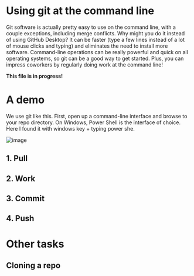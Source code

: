 # Using git at the command line
Git software is actually pretty easy to use on the command line, with a couple exceptions, including merge conflicts.
Why might you do it instead of using GitHub Desktop?
It can be faster (type a few lines instead of a lot of mouse clicks and typing) and eliminates the need to install more software.
Command-line operations can be really powerful and quick on all operating systems, so git can be a good way to get started. 
Plus, you can impress coworkers by regularly doing work at the command line!

**This file is in progress!**

# A demo
We use git like this.
First, open up a command-line interface and browse to your repo directory.
On Windows, Power Shell is the interface of choice.
Here I found it with windows key + typing power she.

![image](https://github.com/user-attachments/assets/49ef9493-eb81-4c2d-84c7-cb95edf9deda)

## 1. Pull

## 2. Work

## 3. Commit

## 4. Push

# Other tasks
## Cloning a repo

